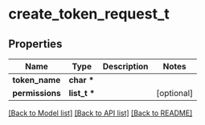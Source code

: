 # create_token_request_t

## Properties
Name | Type | Description | Notes
------------ | ------------- | ------------- | -------------
**token_name** | **char \*** |  | 
**permissions** | **list_t \*** |  | [optional] 

[[Back to Model list]](../README.md#documentation-for-models) [[Back to API list]](../README.md#documentation-for-api-endpoints) [[Back to README]](../README.md)


